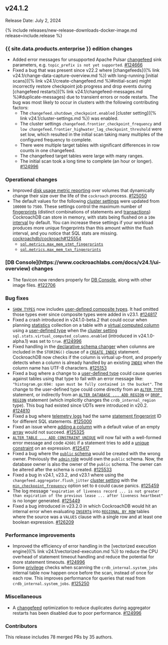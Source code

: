 ## v24.1.2

Release Date: July 2, 2024

{% include releases/new-release-downloads-docker-image.md release=include.release %}

<h3 id="v24-1-2-{{-site.data.products.enterprise-}}-edition-changes">{{ site.data.products.enterprise }} edition changes</h3>

- Added error messages for unsupported Apache Pulsar [changefeed](https://www.cockroachlabs.com/docs/v24.1/create-changefeed) sink parameters, e.g. `topic_prefix is not yet supported`. [#124666][#124666]
- Fixed a bug that was present since v22.2 where [changefeeds]({% link v24.1/change-data-capture-overview.md %}) with long-running [initial scans]({% link v24.1/create-changefeed.md %}#initial-scan) might incorrectly restore checkpoint job progress and drop events during [changefeed restarts]({% link v24.1/changefeed-messages.md %}#duplicate-messages) due to transient errors or node restarts. The bug was most likely to occur in clusters with the following contributing factors:
    - The `changefeed.shutdown_checkpoint.enabled` [cluster setting]({% link v24.1/cluster-settings.md %}) was enabled.
    - The cluster settings `changefeed.frontier_checkpoint_frequency` and `low changefeed.frontier_highwater_lag_checkpoint_threshold` were set low, which resulted in the initial scan taking many multiples of the configured frequency to complete.
    - There were multiple target tables with significant differences in row counts in one changefeed.
    - The changefeed target tables were large with many ranges.
    - The initial scan took a long time to complete (an hour or longer). [#124996][#124996]

<h3 id="v24-1-2-operational-changes">Operational changes</h3>

- Improved [disk usage metric reporting](https://www.cockroachlabs.com/docs/v24.1/ui-cluster-overview-page#capacity-metrics) over volumes that dynamically change their size over the life of the `cockroach` process. [#125050][#125050]
- The default values for the following [cluster settings](https://www.cockroachlabs.com/docs/v24.1/cluster-settings) were updated from `100000` to `7500`. These settings control the maximum number of [fingerprints](https://www.cockroachlabs.com/docs/v24.1/ui-statements-page#sql-statement-fingerprints) (distinct combinations of statements and [transactions](https://www.cockroachlabs.com/docs/v24.1/transactions)) CockroachDB can store in memory, with stats being flushed on a `10m` [interval](https://www.cockroachlabs.com/docs/v24.1/interval) by default. You can increase these settings if your workload produces more unique fingerprints than this amount within the flush interval, and you notice that SQL stats are missing. [cockroachdb/cockroach#125554][#125554]
  - [`sql.metrics.max_mem_stmt_fingerprints`](https://www.cockroachlabs.com/docs/v24.1/cluster-settings#setting-sql-metrics-max-mem-stmt-fingerprints)
  - [`sql.metrics.max_mem_txn_fingerprints`](https://www.cockroachlabs.com/docs/v24.1/cluster-settings#setting-sql-metrics-max-mem-txn-fingerprints)

<h3 id="v24-1-2-db-console-changes">[DB Console](https://www.cockroachlabs.com/docs/v24.1/ui-overview) changes</h3>

- The favicon now renders properly for [DB Console](https://www.cockroachlabs.com/docs/v24.1/ui-overview), along with other image files. [#122706][#122706]

<h3 id="v24-1-2-bug-fixes">Bug fixes</h3>

- [`SHOW TYPES`](https://www.cockroachlabs.com/docs/v24.1/show-types) now includes [user-defined composite types](https://www.cockroachlabs.com/docs/v24.1/create-type#create-a-composite-data-type). It had omitted those types ever since composite types were added in v23.1. [#124817][#124817]
- Fixed a crash introduced in v24.1.0-beta.2 that could occur when planning [statistics](https://www.cockroachlabs.com/docs/v24.1/cost-based-optimizer#table-statistics) collection on a table with a [virtual computed column](https://www.cockroachlabs.com/docs/v24.1/computed-columns) using a [user-defined type](https://www.cockroachlabs.com/docs/v24.1/create-type) when the [cluster setting](https://www.cockroachlabs.com/docs/v24.1/cluster-settings#setting-sql-stats-virtual-computed-columns-enabled) `sql.stats.virtual_computed_columns.enabled` (introduced in v24.1.0-alpha.1) was set to `true`. [#124996][#124996]
- Fixed handling in the [declarative schema changer](https://www.cockroachlabs.com/docs/v24.1/online-schema-changes#declarative-schema-changer) when columns are included in the `STORING()` clause of a [`CREATE INDEX`](https://www.cockroachlabs.com/docs/v24.1/create-index) statement. CockroachDB now checks if the column is virtual up-front, and properly detects when a column is already handled by an existing [`INDEX`](https://www.cockroachlabs.com/docs/v24.1/indexes) when the column name has UTF-8 characters. [#125153][#125153]
- Fixed a bug where a change to a [user-defined type](https://www.cockroachlabs.com/docs/v24.1/create-type) could cause queries against tables using that type to fail with an error message like: `"histogram.go:694: span must be fully contained in the bucket"`. The change to the user-defined type could come directly from an [`ALTER TYPE`](https://www.cockroachlabs.com/docs/v24.1/alter-type) statement, or indirectly from an [`ALTER DATABASE ... ADD REGION`](https://www.cockroachlabs.com/docs/v24.1/alter-database#add-region) or [`DROP REGION`](https://www.cockroachlabs.com/docs/v24.1/alter-database#drop-region) statement (which implicitly changes the `crdb_internal_region` type). This bug had existed since UDTs were introduced in v20.2. [#124810][#124810]
- Fixed a bug where [telemetry logs](https://www.cockroachlabs.com/docs/v24.1/logging#telemetry) had the same [statement fingerprint](https://www.cockroachlabs.com/docs/v24.1/ui-statements-page#sql-statement-fingerprints) ID for different SQL statements. [#125000][#125000]
- Fixed an issue where [adding a column](https://www.cockroachlabs.com/docs/v24.1/alter-table#add-column) with a default value of an empty [array](https://www.cockroachlabs.com/docs/v24.1/array) would not succeed. [#125325][#125325]
- [`ALTER TABLE ... ADD CONSTRAINT UNIQUE`](https://www.cockroachlabs.com/docs/v24.1/alter-table) will now fail with a well-formed error message and code `42601` if a statement tries to add a [unique constraint](https://www.cockroachlabs.com/docs/v24.1/unique) on an expression. [#125417][#125417]
- Fixed a bug where the [`public` schema](https://www.cockroachlabs.com/docs/v24.1/schema-design-overview#schemas) would be created with the wrong owner. Previously the [`admin` role](https://www.cockroachlabs.com/docs/v24.1/security-reference/authorization#roles) would own the `public` schema. Now, the database owner is also the owner of the `public` schema. The owner can be altered after the schema is created. [#125533][#125533]
- Fixed a bug in v24.1, v23.2, and v23.1 where using the `changefeed.aggregator.flush_jitter` [cluster setting](https://www.cockroachlabs.com/docs/v24.1/cluster-settings#setting-changefeed-aggregator-flush-jitter) with the [`min_checkpoint_frequency`](https://www.cockroachlabs.com/docs/v24.1/create-changefeed#min-checkpoint-frequency) option set to `0` could cause panics. [#125459][#125459]
- The log message `"expiration of liveness record ... is not greater than expiration of the previous lease ... after liveness heartbeat"` is no longer generated. [#125449][#125449]
- Fixed a bug introduced in v23.2.0 in which CockroachDB would hit an internal error when evaluating [`INSERT`s](https://www.cockroachlabs.com/docs/v24.1/insert) into [`REGIONAL BY ROW`](https://www.cockroachlabs.com/docs/v24.1/set-locality#set-the-table-locality-to-regional-by-row) tables where the source was a `VALUES` clause with a single row and at least one boolean expression. [#126209][#126209]

<h3 id="v24-1-2-performance-improvements">Performance improvements</h3>

- Improved the efficiency of error handling in the [vectorized execution engine]({% link v24.1/vectorized-execution.md %}) to reduce the CPU overhead of statement timeout handling and reduce the potential for more statement timeouts. [#124996][#124996]
- Some [privilege](https://www.cockroachlabs.com/docs/v24.1/security-reference/authorization#managing-privileges) checks when scanning the `crdb_internal.system_jobs` internal table now happen once before the scan, instead of once for each row. This improves performance for queries that read from `crdb_internal.system_jobs`. [#125250][#125250]

<h3 id="v24-1-2-miscellaneous">Miscellaneous</h3>

- A [changefeed](https://www.cockroachlabs.com/docs/v24.1/create-changefeed) optimization to reduce duplicates during aggregator restarts has been disabled due to poor performance. [#124996][#124996]

<div class="release-note-contributors" markdown="1">

<h3 id="v24-1-2-contributors">Contributors</h3>

This release includes 78 merged PRs by 35 authors.

</div>

[#122706]: https://github.com/cockroachdb/cockroach/pull/122706
[#124666]: https://github.com/cockroachdb/cockroach/pull/124666
[#124801]: https://github.com/cockroachdb/cockroach/pull/124801
[#124810]: https://github.com/cockroachdb/cockroach/pull/124810
[#124817]: https://github.com/cockroachdb/cockroach/pull/124817
[#124996]: https://github.com/cockroachdb/cockroach/pull/124996
[#125000]: https://github.com/cockroachdb/cockroach/pull/125000
[#125050]: https://github.com/cockroachdb/cockroach/pull/125050
[#125153]: https://github.com/cockroachdb/cockroach/pull/125153
[#125250]: https://github.com/cockroachdb/cockroach/pull/125250
[#125325]: https://github.com/cockroachdb/cockroach/pull/125325
[#125417]: https://github.com/cockroachdb/cockroach/pull/125417
[#125449]: https://github.com/cockroachdb/cockroach/pull/125449
[#125459]: https://github.com/cockroachdb/cockroach/pull/125459
[#125522]: https://github.com/cockroachdb/cockroach/pull/125522
[#125533]: https://github.com/cockroachdb/cockroach/pull/125533
[#125554]: https://github.com/cockroachdb/cockroach/pull/125554
[#126209]: https://github.com/cockroachdb/cockroach/pull/126209
